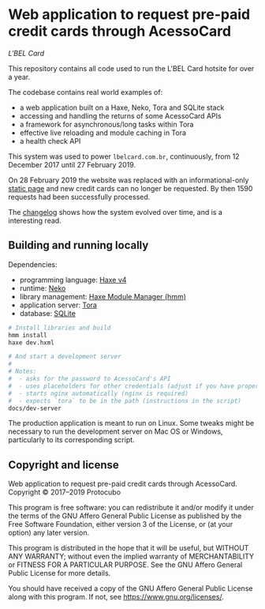 # Web application to request pre-paid credit cards through AcessoCard
_L'BEL Card_

This repository contains all code used to run the L'BEL Card hotsite for over a
year.

The codebase contains real world examples of:

 - a web application built on a Haxe, Neko, Tora and SQLite stack
 - accessing and handling the returns of some AcessoCard APIs
 - a framework for asynchronous/long tasks within Tora
 - effective live reloading and module caching in Tora
 - a health check API

This system was used to power `lbelcard.com.br`, continuously, from 12 December
2017 until 27 February 2019.

On 28 February 2019 the website was replaced with an informational-only [static
page][hotsite] and new credit cards can no longer be requested.  By then 1590
requests had been successfully processed.

The [changelog](CHANGES.md) shows how the system evolved over time, and is a
interesting read.

[hotsite]: https://lbelcard.com.br

## Building and running locally

Dependencies:

 - programming language: [Haxe v4][haxe]
 - runtime: [Neko][neko]
 - library management: [Haxe Module Manager (hmm)][hmm]
 - application server: [Tora][tora]
 - database: [SQLite][sqlite]

[haxe]: https://haxe.org
[neko]: https://nekovm.org
[hmm]: https://github.com/andywhite37/hmm
[tora]: https://github.com/HaxeFoundation/tora
[sqlite]: https://sqlite.org/index.html

```bash
# Install libraries and build
hmm install
haxe dev.hxml

# And start a development server
#
# Notes:
#  - asks for the password to AcessoCard's API
#  - uses placeholders for other credentials (adjust if you have proper access)
#  - starts nginx automatically (nginx is required)
#  - expects `tora` to be in the path (instructions in the script)
docs/dev-server
```

The production application is meant to run on Linux.  Some tweaks might be
necessary to run the development server on Mac OS or Windows, particularly to
its corresponding script.

## Copyright and license

Web application to request pre-paid credit cards through AcessoCard.  
Copyright © 2017–2019  Protocubo

This program is free software: you can redistribute it and/or modify it under
the terms of the GNU Affero General Public License as published by the Free
Software Foundation, either version 3 of the License, or (at your option) any
later version.

This program is distributed in the hope that it will be useful, but WITHOUT ANY
WARRANTY; without even the implied warranty of MERCHANTABILITY or FITNESS FOR A
PARTICULAR PURPOSE.  See the GNU Affero General Public License for more
details.

You should have received a copy of the GNU Affero General Public License along
with this program.  If not, see <https://www.gnu.org/licenses/>.

